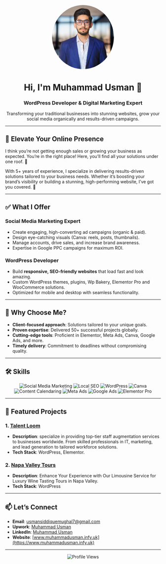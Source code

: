 <div align="center">
  <img src="profile-picture.png" alt="Profile Picture" width="200" style="border-radius: 50%;">
  <h1>Hi, I'm Muhammad Usman 👋</h1>
  <h3>WordPress Developer & Digital Marketing Expert</h3>
  <p>Transforming your traditional businesses into stunning websites, grow your social media organically and results-driven campaigns.</p>
</div>

---

## 🚀 Elevate Your Online Presence  

I think you’re not getting enough sales or growing your business as expected. You’re in the right place! Here, you’ll find all your solutions under one roof. 🚀

With 5+ years of experience, I specialize in delivering results-driven solutions tailored to your business needs. Whether it’s boosting your brand’s visibility or building a stunning, high-performing website, I’ve got you covered. 💼

---

## ✅ What I Offer  

### **Social Media Marketing Expert**  
- Create engaging, high-converting ad campaigns (organic & paid).  
- Design eye-catching visuals (Canva: reels, posts, thumbnails).  
- Manage accounts, drive sales, and increase brand awareness.  
- Expertise in Google PPC campaigns for maximum ROI.  

### **WordPress Developer**  
- Build **responsive, SEO-friendly websites** that load fast and look amazing.  
- Custom WordPress themes, plugins, Wp Bakery, Elementor Pro and WooCommerce solutions.  
- Optimized for mobile and desktop with seamless functionality.  

---

## 🌟 Why Choose Me?  
- **Client-focused approach**: Solutions tailored to your unique goals.  
- **Proven expertise**: Delivered 50+ successful projects globally.  
- **Cutting-edge tools**: Proficient in Elementor, Meta Ads, Canva, Google Ads, and more.  
- **Timely delivery**: Commitment to deadlines without compromising quality.  

---


## 🛠️ Skills  
<div align="center">
  <img src="https://img.shields.io/badge/Social_Media_Marketing-FF6F61?style=for-the-badge&logo=instagram&logoColor=white" alt="Social Media Marketing">
  <img src="https://img.shields.io/badge/Local_SEO-4285F4?style=for-the-badge&logo=google&logoColor=white" alt="Local SEO">
  <img src="https://img.shields.io/badge/WordPress-21759B?style=for-the-badge&logo=wordpress&logoColor=white" alt="WordPress">
  <img src="https://img.shields.io/badge/Canva-00C4CC?style=for-the-badge&logo=canva&logoColor=white" alt="Canva">
  <img src="https://img.shields.io/badge/Content_Calendaring-FF6F61?style=for-the-badge&logo=notion&logoColor=white" alt="Content Calendaring">
  <img src="https://img.shields.io/badge/Meta_Ads-1877F2?style=for-the-badge&logo=meta&logoColor=white" alt="Meta Ads">
  <img src="https://img.shields.io/badge/Google_Ads-4285F4?style=for-the-badge&logo=google-ads&logoColor=white" alt="Google Ads">
  <img src="https://img.shields.io/badge/Elementor_Pro-9146FF?style=for-the-badge&logo=elementor&logoColor=white" alt="Elementor Pro">
</div>

---

## 📂 Featured Projects  

### 1. [Talent Loom](https://talentloom.co.uk/)  

- **Description**: specialize in providing top-tier staff augmentation services to businesses worldwide. From skilled professionals in IT, marketing, and lead generation to tailored workforce solutions.
- **Tech Stack**: WordPress, Elementor.  

### 2. [Napa Valley Tours](https://www.napavalleytours.us/)  

- **Description**: Enhance Your Experience with Our Limousine Service for Luxury Wine Tasting Tours in Napa Valley.
- **Tech Stack**: WordPress  

---

## 📫 Let’s Connect  
- **Email**: [usmansiddiquemughal7@gmail.com](mailto:usmansiddiquemughal7@gmail.com)  
- **Upwork**: [Muhammad Usman](https://www.upwork.com/freelancers/~015cec2923238d05eb)  
- **LinkedIn**: [Muhammad Usman](https://www.linkedin.com/in/heremuhammadusman/)  
- **Website**: [www.muhammadusman.infy.uk](https://www.muhammadusman.infy.uk)  

---

<div align="center">
  <img src="https://komarev.com/ghpvc/?username=your-username&label=Profile%20Views&color=blue&style=flat" alt="Profile Views">
</div>
